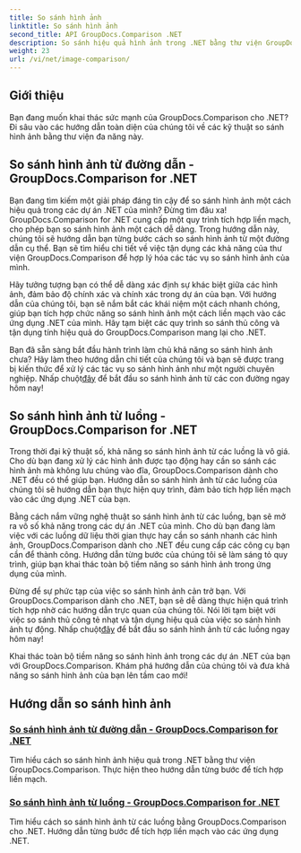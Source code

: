 ```yaml
---
title: So sánh hình ảnh
linktitle: So sánh hình ảnh
second_title: API GroupDocs.Comparison .NET
description: So sánh hiệu quả hình ảnh trong .NET bằng thư viện GroupDocs.Comparison. Hướng dẫn từng bước để tích hợp liền mạch từ đường dẫn hoặc luồng.
weight: 23
url: /vi/net/image-comparison/
---
```


## Giới thiệu

Bạn đang muốn khai thác sức mạnh của GroupDocs.Comparison cho .NET? Đi sâu vào các hướng dẫn toàn diện của chúng tôi về các kỹ thuật so sánh hình ảnh bằng thư viện đa năng này.

## So sánh hình ảnh từ đường dẫn - GroupDocs.Comparison for .NET

Bạn đang tìm kiếm một giải pháp đáng tin cậy để so sánh hình ảnh một cách hiệu quả trong các dự án .NET của mình? Đừng tìm đâu xa! GroupDocs.Comparison for .NET cung cấp một quy trình tích hợp liền mạch, cho phép bạn so sánh hình ảnh một cách dễ dàng. Trong hướng dẫn này, chúng tôi sẽ hướng dẫn bạn từng bước cách so sánh hình ảnh từ một đường dẫn cụ thể. Bạn sẽ tìm hiểu chi tiết về việc tận dụng các khả năng của thư viện GroupDocs.Comparison để hợp lý hóa các tác vụ so sánh hình ảnh của mình.

Hãy tưởng tượng bạn có thể dễ dàng xác định sự khác biệt giữa các hình ảnh, đảm bảo độ chính xác và chính xác trong dự án của bạn. Với hướng dẫn của chúng tôi, bạn sẽ nắm bắt các khái niệm một cách nhanh chóng, giúp bạn tích hợp chức năng so sánh hình ảnh một cách liền mạch vào các ứng dụng .NET của mình. Hãy tạm biệt các quy trình so sánh thủ công và tận dụng tính hiệu quả do GroupDocs.Comparison mang lại cho .NET.

 Bạn đã sẵn sàng bắt đầu hành trình làm chủ khả năng so sánh hình ảnh chưa? Hãy làm theo hướng dẫn chi tiết của chúng tôi và bạn sẽ được trang bị kiến thức để xử lý các tác vụ so sánh hình ảnh như một người chuyên nghiệp. Nhấp chuột[đây](./compare-images-from-path/) để bắt đầu so sánh hình ảnh từ các con đường ngay hôm nay!

## So sánh hình ảnh từ luồng - GroupDocs.Comparison for .NET

Trong thời đại kỹ thuật số, khả năng so sánh hình ảnh từ các luồng là vô giá. Cho dù bạn đang xử lý các hình ảnh được tạo động hay cần so sánh các hình ảnh mà không lưu chúng vào đĩa, GroupDocs.Comparison dành cho .NET đều có thể giúp bạn. Hướng dẫn so sánh hình ảnh từ các luồng của chúng tôi sẽ hướng dẫn bạn thực hiện quy trình, đảm bảo tích hợp liền mạch vào các ứng dụng .NET của bạn.

Bằng cách nắm vững nghệ thuật so sánh hình ảnh từ các luồng, bạn sẽ mở ra vô số khả năng trong các dự án .NET của mình. Cho dù bạn đang làm việc với các luồng dữ liệu thời gian thực hay cần so sánh nhanh các hình ảnh, GroupDocs.Comparison dành cho .NET đều cung cấp các công cụ bạn cần để thành công. Hướng dẫn từng bước của chúng tôi sẽ làm sáng tỏ quy trình, giúp bạn khai thác toàn bộ tiềm năng so sánh hình ảnh trong ứng dụng của mình.

Đừng để sự phức tạp của việc so sánh hình ảnh cản trở bạn. Với GroupDocs.Comparison dành cho .NET, bạn sẽ dễ dàng thực hiện quá trình tích hợp nhờ các hướng dẫn trực quan của chúng tôi. Nói lời tạm biệt với việc so sánh thủ công tẻ nhạt và tận dụng hiệu quả của việc so sánh hình ảnh tự động. Nhấp chuột[đây](./compare-images-from-stream/) để bắt đầu so sánh hình ảnh từ các luồng ngay hôm nay!

Khai thác toàn bộ tiềm năng so sánh hình ảnh trong các dự án .NET của bạn với GroupDocs.Comparison. Khám phá hướng dẫn của chúng tôi và đưa khả năng so sánh hình ảnh của bạn lên tầm cao mới!
## Hướng dẫn so sánh hình ảnh
### [So sánh hình ảnh từ đường dẫn - GroupDocs.Comparison for .NET](./compare-images-from-path/)
Tìm hiểu cách so sánh hình ảnh hiệu quả trong .NET bằng thư viện GroupDocs.Comparison. Thực hiện theo hướng dẫn từng bước để tích hợp liền mạch.
### [So sánh hình ảnh từ luồng - GroupDocs.Comparison for .NET](./compare-images-from-stream/)
Tìm hiểu cách so sánh hình ảnh từ các luồng bằng GroupDocs.Comparison cho .NET. Hướng dẫn từng bước để tích hợp liền mạch vào các ứng dụng .NET.